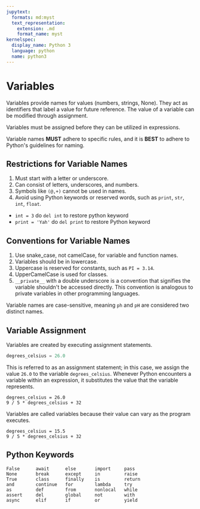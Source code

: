 ```yaml
---
jupytext:
  formats: md:myst
  text_representation:
    extension: .md
    format_name: myst
kernelspec:
  display_name: Python 3
  language: python
  name: python3
---
```


# Variables

Variables provide names for values (numbers, strings, None). They act as identifiers that label a value for future reference. The value of a variable can be modified through assignment.

Variables must be assigned before they can be utilized in expressions.

Variable names **MUST** adhere to specific rules, and it is **BEST** to adhere to Python's guidelines for naming.

## Restrictions for Variable Names

1. Must start with a letter or underscore.
2. Can consist of letters, underscores, and numbers.
3. Symbols like `(@,+)` cannot be used in names.
4. Avoid using Python keywords or reserved words, such as `print`, `str`, `int`, `float`.
  
- `int = 3` do `del int` to restore python keyword
- `print = 'Yah'` do `del print` to restore Python keyword

## Conventions for Variable Names

1. Use snake_case, not camelCase, for variable and function names.
2. Variables should be in lowercase.
3. Uppercase is reserved for constants, such as `PI = 3.14`.
4. UpperCamelCase is used for classes.
5. `__private__` with a double underscore is a convention that signifies the variable shouldn't be accessed directly. This convention is analogous to private variables in other programming languages.

Variable names are case-sensitive, meaning `ph` and `pH` are considered two distinct names.

## Variable Assignment

Variables are created by executing assignment statements.

```python
degrees_celsius = 26.0
```

This is referred to as an assignment statement; in this case, we assign the value `26.0` to the variable `degrees_celsius`. Whenever Python encounters a variable within an expression, it substitutes the value that the variable represents.

```{code-cell} ipython3
degrees_celsius = 26.0
9 / 5 * degrees_celsius + 32
```

Variables are called variables because their value can vary as the program executes.

```{code-cell} ipython3
degrees_celsius = 15.5
9 / 5 * degrees_celsius + 32
```

## Python Keywords

```text
False      await      else       import     pass
None       break      except     in         raise
True       class      finally    is         return
and        continue   for        lambda     try
as         def        from       nonlocal   while
assert     del        global     not        with
async      elif       if         or         yield
```
